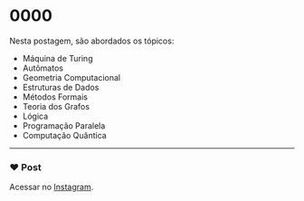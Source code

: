 # 0000

Nesta postagem, são abordados os tópicos:

- Máquina de Turing
- Autômatos
- Geometria Computacional
- Estruturas de Dados
- Métodos Formais
- Teoria dos Grafos
- Lógica
- Programação Paralela
- Computação Quântica

---

### :heart: Post

Acessar no [Instagram](https://www.instagram.com/p/CF3XWrWM2Xn/).

